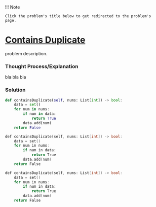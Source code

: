 !!! Note

    Click the problem's title below to get redirected to the problem's page.

# [Contains Duplicate](https://leetcode.com/problems/contains-duplicate/description/) 

problem description.

### Thought Process/Explanation
bla bla bla

### Solution
``` python linenums="1" title="solutions/arrays_and_hashing/contains_duplicate.py"
def containsDuplicate(self, nums: List[int]) -> bool:
    data = set()
    for num in nums:
        if num in data:
            return True
        data.add(num)
    return False
```

``` cpp linenums="1" title="solutions/arrays_and_hashing/contains_duplicate.cpp"
def containsDuplicate(self, nums: List[int]) -> bool:
    data = set()
    for num in nums:
        if num in data:
            return True
        data.add(num)
    return False
```

``` c linenums="1" title="solutions/arrays_and_hashing/contains_duplicate.c"
def containsDuplicate(self, nums: List[int]) -> bool:
    data = set()
    for num in nums:
        if num in data:
            return True
        data.add(num)
    return False
```
